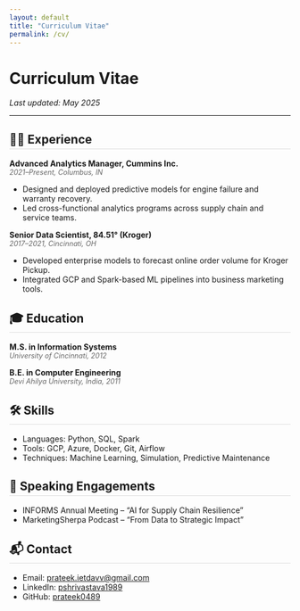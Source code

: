 ```yaml
---
layout: default
title: "Curriculum Vitae"
permalink: /cv/
---
```


<style>
.cv-section { margin-bottom: 2em; }
.cv-section h2 { border-bottom: 1px solid #ddd; padding-bottom: 0.2em; }
.cv-entry { margin-bottom: 1em; }
.cv-entry-title { font-weight: bold; }
.cv-entry-sub { font-style: italic; color: #666; font-size: 0.9em; }
</style>

# Curriculum Vitae

_Last updated: May 2025_

---

<div class="cv-section">
  <h2>👨‍💼 Experience</h2>
  <div class="cv-entry">
    <div class="cv-entry-title">Advanced Analytics Manager, Cummins Inc.</div>
    <div class="cv-entry-sub">2021–Present, Columbus, IN</div>
    <ul>
      <li>Designed and deployed predictive models for engine failure and warranty recovery.</li>
      <li>Led cross-functional analytics programs across supply chain and service teams.</li>
    </ul>
  </div>
  <div class="cv-entry">
    <div class="cv-entry-title">Senior Data Scientist, 84.51° (Kroger)</div>
    <div class="cv-entry-sub">2017–2021, Cincinnati, OH</div>
    <ul>
      <li>Developed enterprise models to forecast online order volume for Kroger Pickup.</li>
      <li>Integrated GCP and Spark-based ML pipelines into business marketing tools.</li>
    </ul>
  </div>
</div>

<div class="cv-section">
  <h2>🎓 Education</h2>
  <div class="cv-entry">
    <div class="cv-entry-title">M.S. in Information Systems</div>
    <div class="cv-entry-sub">University of Cincinnati, 2012</div>
  </div>
  <div class="cv-entry">
    <div class="cv-entry-title">B.E. in Computer Engineering</div>
    <div class="cv-entry-sub">Devi Ahilya University, India, 2011</div>
  </div>
</div>

<div class="cv-section">
  <h2>🛠 Skills</h2>
  <ul>
    <li>Languages: Python, SQL, Spark</li>
    <li>Tools: GCP, Azure, Docker, Git, Airflow</li>
    <li>Techniques: Machine Learning, Simulation, Predictive Maintenance</li>
  </ul>
</div>

<div class="cv-section">
  <h2>🎤 Speaking Engagements</h2>
  <ul>
    <li>INFORMS Annual Meeting – “AI for Supply Chain Resilience”</li>
    <li>MarketingSherpa Podcast – “From Data to Strategic Impact”</li>
  </ul>
</div>

<div class="cv-section">
  <h2>📬 Contact</h2>
  <ul>
    <li>Email: <a href="mailto:prateek.ietdavv@gmail.com">prateek.ietdavv@gmail.com</a></li>
    <li>LinkedIn: <a href="https://linkedin.com/in/pshrivastava1989">pshrivastava1989</a></li>
    <li>GitHub: <a href="https://github.com/prateek0489">prateek0489</a></li>
  </ul>
</div>
